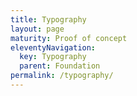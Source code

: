 ```yaml
---
title: Typography
layout: page
maturity: Proof of concept
eleventyNavigation:
  key: Typography
  parent: Foundation
permalink: /typography/
---
```

